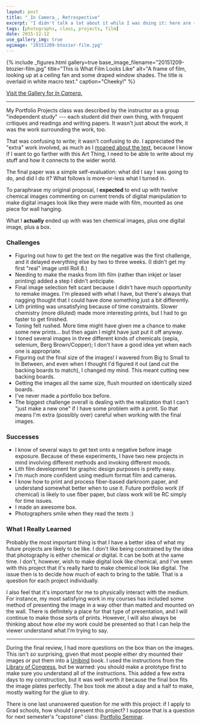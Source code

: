 ```yaml
---
layout: post
title: "_In Camera_, Retrospective"
excerpt: "I didn't talk a lot about it while I was doing it: here are ~1k words of review"
tags: [photographs, class, projects, film]
date: 2015-12-12
use_gallery_img: true
ogimage: "20151209-btozier-film.jpg"
---
```


{% include _figures.html
  gallery=true
  base_image_filename="20151209-btozier-film.jpg"
  title="This is What Film Looks Like"
  alt="A frame of film, looking up at a ceiling fan and some draped window shades. The title is overlaid in white macro text."
  caption="Cheeky!"
%}

[Visit the Gallery for _In Camera_.](/galleries/in-camera/)

---

My Portfolio Projects class was described by the instructor as a group "independent study" --- each student did their own thing, with frequent critiques and readings and writing papers. It wasn't just about the work, it was the work surrounding the work, too.

That was confusing to write; it wasn't confusing to *do*. I appreciated the "extra" work involved, as much as I [moaned about the text](/notes-on-criticizing-photographs/), because I know if I want to go farther with this Art Thing, I need to be able to write about my stuff and how it connects to the wider world.

The final paper was a simple self-evaluation: what did I say I was going to do, and did I do it? What follows is more-or-less what I turned in.

To paraphrase my original proposal, I **expected** to end up with twelve chemical images commenting on current trends of digital manipulation to make digital images look like they were made with film, mounted as one piece for wall hanging.

What I **actually** ended up with was ten chemical images, plus one digital image, plus a box.

### Challenges

- Figuring out how to get the text on the negative was the first challenge, and it delayed everything else by two to three weeks. (I didn't get my first "real" image until Roll 8.)
- Needing to make the masks from lith film (rather than inkjet or laser printing) added a step I didn't anticipate.
- Final image selection felt scant because I didn't have much opportunity to remake images. I'm pleased with what I have, but there's always that nagging thought that I could have done something just a bit differently.
- Lith printing was unsatisfying because of time constraints. Slower chemistry (more diluted) made more interesting prints, but I had to go faster to get finished.
- Toning felt rushed. More time might have given me a chance to make some new prints... but then again I might have just put it off anyway.
- I toned several images in three different kinds of chemicals (sepia, selenium, Berg Brown/Copper); I don't have a good idea yet when each one is appropriate.
- Figuring out the final size of the images! I wavered from Big to Small to In Between, and even when I thought I'd figured it out (and cut the backing boards to match), I changed my mind. This meant cutting new backing boards.
- Getting the images all the same size, flush mounted on identically sized boards.
- I've never made a portfolio box before.
- The biggest challenge overall is dealing with the realization that I can't "just make a new one" if I have some problem with a print. So that means I'm extra (possibly over) careful when working with the final images.

### Successes

- I know of several ways to get text onto a negative before image exposure. Because of these experiments, I have two new projects in mind involving different methods and invoking different moods.
- Lith film development for graphic design purposes is pretty easy.
- I'm much more confident using medium format film and cameras.
- I know how to print and process fiber-based darkroom paper, and understand somewhat better when to use it. Future portfolio work (if chemical) is likely to use fiber paper, but class work will be RC simply for time issues.
- I made an awesome box.
- Photographers smile when they read the texts :)

### What I Really Learned

Probably the most important thing is that I have a better idea of what my future projects are likely to be like. I don't like being constrained by the idea that photography is either chemical *or* digital. It can be both at the same time. I don't, however, wish to make digital look like chemical, and I've seen with this project that it's really hard to make chemical look like digital. The issue then is to decide how much of each to bring to the table. That is a question for each project individually.

I also feel that it's important for me to physically interact with the medium. For instance, my most satisfying work in my courses has included some method of presenting the image in a way other than matted and mounted on the wall. There is definitely a place for that type of presentation, and I will continue to make those sorts of prints. However, I will also always be thinking about how *else* my work could be presented so that I can help the viewer understand what I'm trying to say.

---

During the final review, I had more questions on the box than on the images. This isn't *so* surprising, given that most people either dry mounted their images or put them into a [Unibind](http://www.unibind.com/en-us/cover/photobook) book. I used the instructions from the [Library of Congress](http://catalog.hathitrust.org/Record/000148073), but be warned: you should make a prototype first to make sure you understand all of the instructions. This added a few extra days to my construction, but it was well worth it because the final box fits the image plates perfectly. The box took me about a day and a half to make, mostly waiting for the glue to dry.

There is one last unanswered question for me with this project: if I apply to Grad schools, how should I present this project? I suppose that is a question for next semester's "capstone" class: [Portfolio Seminar](http://www.wccnet.edu/academics/classes/information/view/class/PHO%20231/).
